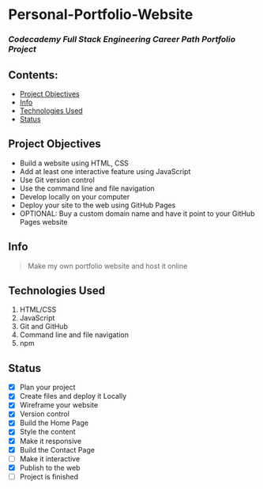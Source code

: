 # Personal-Portfolio-Website
### _Codecademy Full Stack Engineering Career Path Portfolio Project_

## Contents: 
* [Project Objectives](#Project-Objectives)<br>
* [Info](#Info)<br>
* [Technologies Used](#Technologies-Used)<br>
* [Status](#Status)<br>

## Project Objectives
* Build a website using HTML, CSS
* Add at least one interactive feature using JavaScript
* Use Git version control
* Use the command line and file navigation
* Develop locally on your computer
* Deploy your site to the web using GitHub Pages
* OPTIONAL: Buy a custom domain name and have it point to your GitHub Pages website

## Info
> Make my own portfolio website and host it online

## Technologies Used
1. HTML/CSS
2. JavaScript
3. Git and GitHub
4. Command line and file navigation
5. npm 

## Status
- [x] Plan your project
- [x] Create files and deploy it Locally
- [x] Wireframe your website
- [x] Version control
- [x] Build the Home Page
- [x] Style the content
- [x] Make it responsive
- [x] Build the Contact Page
- [ ] Make it interactive
- [x] Publish to the web
- [ ] Project is finished
